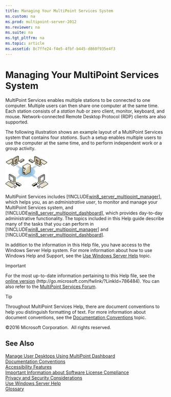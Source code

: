 ```yaml
---
title: Managing Your MultiPoint Services System
ms.custom: na
ms.prod: multipoint-server-2012
ms.reviewer: na
ms.suite: na
ms.tgt_pltfrm: na
ms.topic: article
ms.assetid: 8c7ffe24-f4e5-4fbf-b445-d860f935e4f3
---
```

# Managing Your MultiPoint Services System
MultiPoint Services enables multiple stations to be connected to one computer. Multiple users can then share one computer at the same time. Each station consists of a *station hub* or zero client, monitor, keyboard, and mouse. Network\-connected Remote Desktop Protocol \(RDP\) clients are also supported.  
  
The following illustration shows an example layout of a MultiPoint Services system that contains four *stations*. Such a setup enables multiple users to use the computer at the same time, and to perform independent work or a group activity.  
  
![](../Image/WMSMultiPointServerSystemLayout.gif)  
  
MultiPoint Services includes [!INCLUDE[win8_server_multipoint_manager](../Token/win8_server_multipoint_manager_md.md)], which helps you, as an *administrative user*, to monitor and manage your MultiPoint Services system, and [!INCLUDE[win8_server_multipoint_dashboard](../Token/win8_server_multipoint_dashboard_md.md)], which provides day-to-day administrative functionality. The topics included in this Help guide describe many of the tasks that you can perform in [!INCLUDE[win8_server_multipoint_manager](../Token/win8_server_multipoint_manager_md.md)] and [!INCLUDE[win8_server_multipoint_dashboard](../Token/win8_server_multipoint_dashboard_md.md)].  
  
In addition to the information in this Help file, you have access to the Windows Server Help system. For more information about how to use Windows Help and Support, see the [Use Windows Server Help](../Topic/Use-Windows-Server-Help.md) topic.  
  
> [!IMPORTANT]  
> For the most up\-to\-date information pertaining to this Help file, see the [online version](http://go.microsoft.com/fwlink/?LinkId=786484) \(http:\/\/go.microsoft.com\/fwlink\/?LinkId\=786484\). You can also refer to the [MultiPoint Services Forum](http://go.microsoft.com/fwlink/?LinkId=786485)\.  
  
> [!TIP]  
> Throughout MultiPoint Services Help, there are document conventions to help you distinguish formatting of text. For more information about document conventions, see the [Documentation Conventions](../Topic/Documentation-Conventions.md) topic.  
  
©2016 Microsoft Corporation.  All rights reserved.  
  
## See Also  
[Manage User Desktops Using MultiPoint Dashboard](../Topic/Manage-User-Desktops-Using-MultiPoint-Dashboard.md)  
[Documentation Conventions](../Topic/Documentation-Conventions.md)  
[Accessibility Features](../Topic/Accessibility-Features.md)  
[Important Information about Software License Compliance](../Topic/Important-Information-about-Software-License-Compliance.md)  
[Privacy and Security Considerations](../Topic/Privacy-and-Security-Considerations.md)  
[Use Windows Server Help](../Topic/Use-Windows-Server-Help.md)  
[Glossary](../Topic/Glossary.md)  
  
